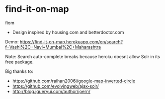 # find-it-on-map
fiom
- Design inspired by housing.com and betterdoctor.com

Demo: 
https://find-it-on-map.herokuapp.com/en/search?f=Vashi%2C+Navi+Mumbai%2C+Maharashtra

Note:
Search auto-complete breaks because heroku doesnt allow Solr in its free package. 


Big thanks to:
- https://github.com/raihan2006i/google-map-inverted-circle
- https://github.com/evolvingweb/ajax-solr/
- http://blog.jqueryui.com/author/joern/